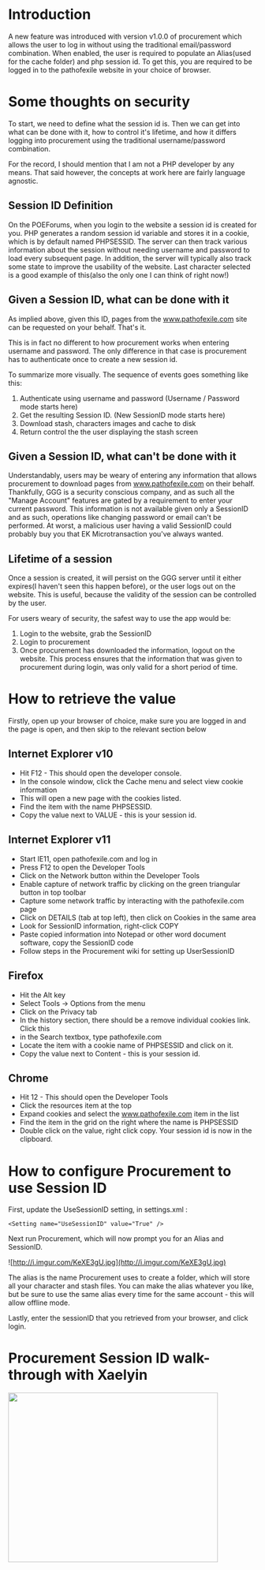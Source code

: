 
# Introduction #

A new feature was introduced with version v1.0.0 of procurement which allows the user to log in without using the traditional email/password combination. When enabled, the user is required to populate an Alias(used for the cache folder) and php session id. To get this, you are required to be logged in to the pathofexile website in your choice of browser.

# Some thoughts on security #

To start, we need to define what the session id is. Then we can get into what can be done with it, how to control it's lifetime, and how it differs logging into procurement using the traditional username/password combination.

For the record, I should mention that I am not a PHP developer by any means. That said however, the concepts at work here are fairly language agnostic.

## Session ID Definition ##

On the POEForums, when you login to the website a session id is created for you. PHP generates a random session id variable and stores it in a cookie, which is by default named PHPSESSID. The server can then track various information about the session without needing username and password to load every subsequent page. In addition, the server will typically also track some state to improve the usability of the website. Last character selected is a good example of this(also the only one I can think of right now!)

## Given a Session ID, what can be done with it ##

As implied above, given this ID, pages from the www.pathofexile.com site can be requested on your behalf. That's it.

This is in fact no different to how procurement works when entering username and password. The only difference in that case is procurement has to authenticate once to create a new session id.

To summarize more visually. The sequence of events goes something like this:

  1. Authenticate using username and password (Username / Password mode starts here)
  1. Get the resulting Session ID. (New SessionID mode starts here)
  1. Download stash, characters images and cache to disk
  1. Return control the the user displaying the stash screen

## Given a Session ID, what can't be done with it ##

Understandably, users may be weary of entering any information that allows procurement to download pages from www.pathofexile.com on their behalf. Thankfully, GGG is a security conscious company, and as such all the "Manage Account" features are gated by a requirement to enter your current password. This information is not available given only a SessionID and as such, operations like changing password or email can't be performed. At worst, a malicious user having a valid SessionID could probably buy you that EK Microtransaction you've always wanted.

## Lifetime of a session ##

Once a session is created, it will persist on the GGG server until it either expires(I haven't seen this happen before), or the user logs out on the website. This is useful, because the validity of the session can be controlled by the user.

For users weary of security, the safest way to use the app would be:
  1. Login to the website, grab the SessionID
  1. Login to procurement
  1. Once procurement has downloaded the information, logout on the website. This process ensures that the information that was given to procurement during login, was only valid for a short period of time.


# How to retrieve the value #

Firstly, open up your browser of choice, make sure you are logged in and the page is open, and then skip to the relevant section below

## Internet Explorer v10 ##

  * Hit F12 - This should open the developer console.
  * In the console window, click the Cache menu and select view cookie information
  * This will open a new page with the cookies listed.
  * Find the item with the name PHPSESSID.
  * Copy the value next to VALUE - this is your session id.

## Internet Explorer v11 ##

  * Start IE11, open pathofexile.com and log in
  * Press F12 to open the Developer Tools
  * Click on the Network button within the Developer Tools
  * Enable capture of network traffic by clicking on the green triangular button in top toolbar
  * Capture some network traffic by interacting with the pathofexile.com page
  * Click on DETAILS (tab at top left), then click on Cookies in the same area
  * Look for SessionID information, right-click COPY
  * Paste copied information into Notepad or other word document software, copy the SessionID code
  * Follow steps in the Procurement wiki for setting up UserSessionID

## Firefox ##
  * Hit the Alt key
  * Select Tools -> Options from the menu
  * Click on the Privacy tab
  * In the history section, there should be a remove individual cookies link. Click this
  * in the Search textbox, type pathofexile.com
  * Locate the item with a cookie name of PHPSESSID and click on it.
  * Copy the value next to Content - this is your session id.

## Chrome ##
  * Hit 12 - This should open the Developer Tools
  * Click the resources item at the top
  * Expand cookies and select the www.pathofexile.com item in the list
  * Find the item in the grid on the right where the name is PHPSESSID
  * Double click on the value, right click copy. Your session id is now in the clipboard.


# How to configure Procurement to use Session ID #

First, update the UseSessionID setting, in settings.xml :

```
<Setting name="UseSessionID" value="True" />
```

Next run Procurement, which will now prompt you for an Alias and SessionID.

![http://i.imgur.com/KeXE3gU.jpg](http://i.imgur.com/KeXE3gU.jpg)

The alias is the name Procurement uses to create a folder, which will store all your character and stash files. You can make the alias whatever you like, but be sure to use the same alias every time for the same account - this will allow offline mode.

Lastly, enter the sessionID that you retrieved from your browser, and click login.

# Procurement Session ID walk-through with Xaelyin #

<a href='http://www.youtube.com/watch?feature=player_embedded&v=o8aHmbvWxAo' target='_blank'><img src='http://img.youtube.com/vi/o8aHmbvWxAo/0.jpg' width='425' height=344 /></a>